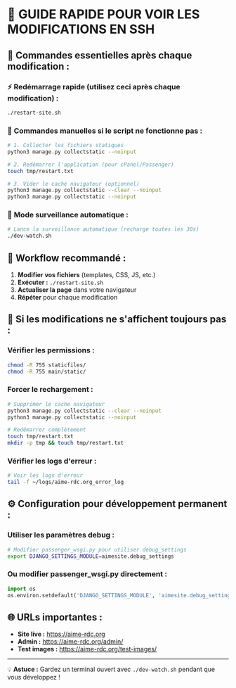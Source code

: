 # 🔧 GUIDE RAPIDE POUR VOIR LES MODIFICATIONS EN SSH

## 🚀 Commandes essentielles après chaque modification :

### ⚡ **Redémarrage rapide (utilisez ceci après chaque modification) :**
```bash
./restart-site.sh
```

### 🔄 **Commandes manuelles si le script ne fonctionne pas :**
```bash
# 1. Collecter les fichiers statiques
python3 manage.py collectstatic --noinput

# 2. Redémarrer l'application (pour cPanel/Passenger)
touch tmp/restart.txt

# 3. Vider le cache navigateur (optionnel)
python3 manage.py collectstatic --clear --noinput
python3 manage.py collectstatic --noinput
```

### 👀 **Mode surveillance automatique :**
```bash
# Lance la surveillance automatique (recharge toutes les 30s)
./dev-watch.sh
```

## 📝 **Workflow recommandé :**

1. **Modifier vos fichiers** (templates, CSS, JS, etc.)
2. **Exécuter :** `./restart-site.sh`
3. **Actualiser la page** dans votre navigateur
4. **Répéter** pour chaque modification

## 🐛 **Si les modifications ne s'affichent toujours pas :**

### Vérifier les permissions :
```bash
chmod -R 755 staticfiles/
chmod -R 755 main/static/
```

### Forcer le rechargement :
```bash
# Supprimer le cache navigateur
python3 manage.py collectstatic --clear --noinput
python3 manage.py collectstatic --noinput

# Redémarrer complètement
touch tmp/restart.txt
mkdir -p tmp && touch tmp/restart.txt
```

### Vérifier les logs d'erreur :
```bash
# Voir les logs d'erreur
tail -f ~/logs/aime-rdc.org_error_log
```

## ⚙️ **Configuration pour développement permanent :**

### Utiliser les paramètres debug :
```bash
# Modifier passenger_wsgi.py pour utiliser debug_settings
export DJANGO_SETTINGS_MODULE=aimesite.debug_settings
```

### Ou modifier passenger_wsgi.py directement :
```python
import os
os.environ.setdefault('DJANGO_SETTINGS_MODULE', 'aimesite.debug_settings')
```

## 🌐 **URLs importantes :**
- **Site live :** https://aime-rdc.org
- **Admin :** https://aime-rdc.org/admin/
- **Test images :** https://aime-rdc.org/test-images/

---

💡 **Astuce :** Gardez un terminal ouvert avec `./dev-watch.sh` pendant que vous développez !